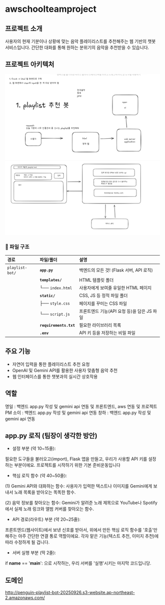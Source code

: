 # awschoolteamproject

## 프로젝트 소개
사용자의 현재 기분이나 상황에 맞는 음악 플레이리스트를 추천해주는 웹 기반의 챗봇 서비스입니다. 간단한 대화를 통해 원하는 분위기의 음악을 추천받을 수 있습니다.

## 프로젝트 아키텍처
![초기 아키텍처 구상](./pic/arki1.jpg)
![상세 아키텍처](./pic/arki2.jpg)

### 📂 파일 구조

| 경로 | 파일/폴더 | 설명 |
| :--- | :--- | :--- |
| `playlist-bot/` | **`app.py`** | 백엔드의 모든 것! (Flask 서버, API 로직) |
| | **`templates/`** | HTML 템플릿 폴더 |
| | └── `index.html` | 사용자에게 보여줄 유일한 HTML 페이지 |
| | **`static/`** | CSS, JS 등 정적 파일 폴더 |
| | ├── `style.css` | 페이지를 꾸미는 CSS 파일 |
| | └── `script.js` | 프론트엔드 기능(API 요청 등)을 담은 JS 파일 |
| | **`requirements.txt`** | 필요한 라이브러리 목록 |
| | **`.env`** | API 키 등을 저장하는 비밀 파일 |


## 주요 기능
* 자연어 입력을 통한 플레이리스트 추천 요청
* OpenAI 및 Gemini API를 활용한 사용자 맞춤형 음악 추천
* 웹 인터페이스를 통한 챗봇과의 실시간 상호작용

## 역할

명일 : 백엔드 app.py 작성 및 gemini api 연동 및 프론트엔드, aws 연동 및 프로젝트 PM
소이 : 백엔드 app.py 작성 및 gemini api 연동
창하 : 백엔드 app.py 작성 및 gemini api 연동


## app.py 로직 (팀장이 생각한 방안)

* 설정 부분 (약 10~15줄):

필요한 도구들을 불러오고(import), Flask 앱을 만들고, 우리가 사용할 API 키를 설정하는 부분이에요. 프로젝트를 시작하기 위한 기본 준비운동입니다

* 핵심 로직 함수 (약 40~50줄):

(1) Gemini API와 대화하는 함수: 사용자가 입력한 텍스트나 이미지를 Gemini에게 보내서 노래 목록을 받아오는 똑똑한 함수.

(2) 음악 정보를 찾아오는 함수: Gemini가 알려준 노래 제목으로 YouTube나 Spotify에서 실제 노래 링크와 앨범 커버를 찾아오는 함수.

* API 경로(라우트) 부분 (약 20~25줄):

프론트엔드(웹사이트)에서 보낸 신호를 받아서, 위에서 만든 핵심 로직 함수를 '호출'만 해주는 아주 간단한 연결 통로 역할이에요. 각자 맡은 기능(텍스트 추천, 이미지 추천)에 따라 수정하게 될 겁니다.

* 서버 실행 부분 (딱 2줄):

if __name__ == '__main__': 으로 시작하는, 우리 서버를 '실행'시키는 마지막 코드입니당.


## 도메인

http://penguin-playlist-bot-20250926.s3-website.ap-northeast-2.amazonaws.com/
